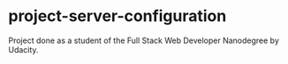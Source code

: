 # project-server-configuration
Project done as a student of the Full Stack Web Developer Nanodegree by Udacity. 
